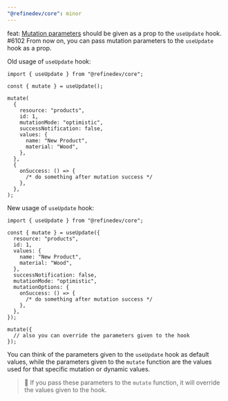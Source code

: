 ```yaml
---
"@refinedev/core": minor
---
```


feat: [Mutation parameters](https://refine.dev/docs/data/hooks/use-update/#mutation-parameters) should be given as a prop to the `useUpdate` hook. #6102
From now on, you can pass mutation parameters to the `useUpdate` hook as a prop.

Old usage of `useUpdate` hook:

```tsx
import { useUpdate } from "@refinedev/core";

const { mutate } = useUpdate();

mutate(
  {
    resource: "products",
    id: 1,
    mutationMode: "optimistic",
    successNotification: false,
    values: {
      name: "New Product",
      material: "Wood",
    },
  },
  {
    onSuccess: () => {
      /* do something after mutation success */
    },
  },
);
```

New usage of `useUpdate` hook:

```tsx
import { useUpdate } from "@refinedev/core";

const { mutate } = useUpdate({
  resource: "products",
  id: 1,
  values: {
    name: "New Product",
    material: "Wood",
  },
  successNotification: false,
  mutationMode: "optimistic",
  mutationOptions: {
    onSuccess: () => {
      /* do something after mutation success */
    },
  },
});

mutate({
  // also you can override the parameters given to the hook
});
```

You can think of the parameters given to the `useUpdate` hook as default values, while the parameters given to the `mutate` function are the values used for that specific mutation or dynamic values.

> 🚨 If you pass these parameters to the `mutate` function, it will override the values given to the hook.
